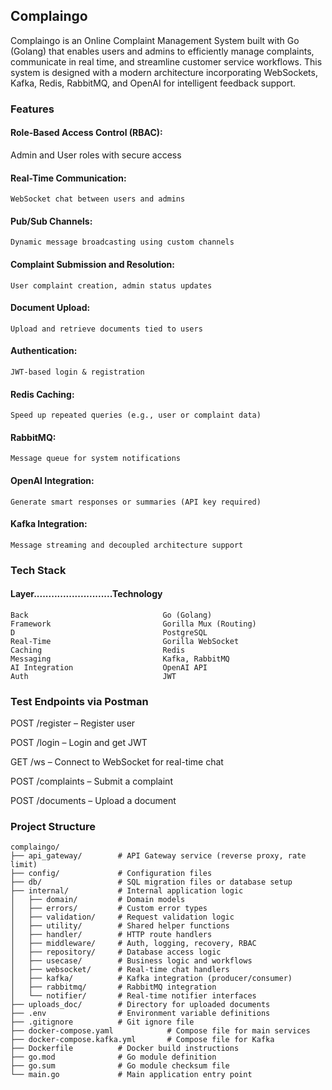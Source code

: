 ## Complaingo
Complaingo is an Online Complaint Management System built with Go (Golang) that enables users and admins to efficiently manage complaints, communicate in real time, and streamline customer service workflows. This system is designed with a modern architecture incorporating WebSockets, Kafka, Redis, RabbitMQ, and OpenAI for intelligent feedback support.

### Features
#### Role-Based Access Control (RBAC): 
   Admin and User roles with secure access
#### Real-Time Communication: 
    WebSocket chat between users and admins
#### Pub/Sub Channels: 
    Dynamic message broadcasting using custom channels
#### Complaint Submission and Resolution: 
    User complaint creation, admin status updates
#### Document Upload: 
    Upload and retrieve documents tied to users
#### Authentication: 
    JWT-based login & registration
#### Redis Caching: 
    Speed up repeated queries (e.g., user or complaint data)
#### RabbitMQ: 
    Message queue for system notifications
#### OpenAI Integration: 
    Generate smart responses or summaries (API key required)
#### Kafka Integration: 
    Message streaming and decoupled architecture support

### Tech Stack

#### Layer...........................Technology

    Back                              Go (Golang)
    Framework                         Gorilla Mux (Routing)
    D                                 PostgreSQL
    Real-Time                         Gorilla WebSocket   
    Caching                           Redis
    Messaging                         Kafka, RabbitMQ
    AI Integration                    OpenAI API
    Auth                              JWT

### Test Endpoints via Postman
POST /register – Register user

POST /login – Login and get JWT

GET /ws – Connect to WebSocket for real-time chat

POST /complaints – Submit a complaint

POST /documents – Upload a document

### Project Structure
```
complaingo/
├── api_gateway/        # API Gateway service (reverse proxy, rate limit)
├── config/             # Configuration files
├── db/                 # SQL migration files or database setup
├── internal/           # Internal application logic
│   ├── domain/         # Domain models
│   ├── errors/         # Custom error types
│   ├── validation/     # Request validation logic
│   ├── utility/        # Shared helper functions
│   ├── handler/        # HTTP route handlers
│   ├── middleware/     # Auth, logging, recovery, RBAC
│   ├── repository/     # Database access logic
│   ├── usecase/        # Business logic and workflows
│   ├── websocket/      # Real-time chat handlers
│   ├── kafka/          # Kafka integration (producer/consumer)
│   ├── rabbitmq/       # RabbitMQ integration
│   └── notifier/       # Real-time notifier interfaces
├── uploads_doc/        # Directory for uploaded documents
├── .env                # Environment variable definitions
├── .gitignore          # Git ignore file
├── docker-compose.yaml            # Compose file for main services
├── docker-compose.kafka.yml       # Compose file for Kafka
├── Dockerfile          # Docker build instructions
├── go.mod              # Go module definition
├── go.sum              # Go module checksum file
└── main.go             # Main application entry point
```
